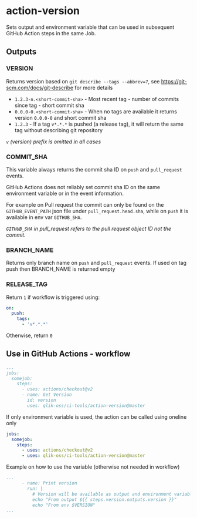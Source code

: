 # action-version

Sets output and environment variable that can be used in subsequent GitHub Action steps in the same Job.

## Outputs

### VERSION

Returns version based on `git describe --tags --abbrev=7`, see https://git-scm.com/docs/git-describe for more details

- `1.2.3-n.<short-commit-sha>` - Most recent tag - number of commits since tag - short commit sha
- `0.0.0-0.<short-commit-sha>` - When no tags are available it returns version `0.0.0-0` and short commit sha
- `1.2.3` - If a tag `v*.*.*` is pushed (a release tag), it will return the same tag without describing git repository

*`v` (version) prefix is omitted in all cases*

### COMMIT_SHA

This variable always returns the commit sha ID on `push` and `pull_request` events.

GitHub Actions does not reliably set commit sha ID on the same environment variable or in the event information.

For example on Pull request the commit can only be found on the `GITHUB_EVENT_PATH` json file under `pull_request.head.sha`, while on `push` it is available in env var `GITHUB_SHA`.

_`GITHUB_SHA` in pull_request refers to the pull request object ID not the commit._

### BRANCH_NAME

Returns only branch name on `push` and `pull_request` events. If used on tag push then BRANCH_NAME is returned empty

### RELEASE_TAG

Return `1` if workflow is triggered using:

```yaml
on:
  push:
    tags:
      - 'v*.*.*'
```

Otherwise, return `0`

## Use in GitHub Actions - workflow

```yaml
...
jobs:
  somejob:
    steps:
      - uses: actions/checkout@v2
      - name: Get Version
        id: version
        uses: qlik-oss/ci-tools/action-version@master
```

If only environment variable is used, the action can be called using oneline only

```yaml
jobs:
  somejob:
    steps:
      - uses: actions/checkout@v2
      - uses: qlik-oss/ci-tools/action-version@master
```

Example on how to use the variable (otherwise not needed in workflow)

```yaml
...
      - name: Print version
        run: |
          # Version will be available as output and environment variable
          echo "From output ${{ steps.version.outputs.version }}"
          echo "From env $VERSION"
...
```
